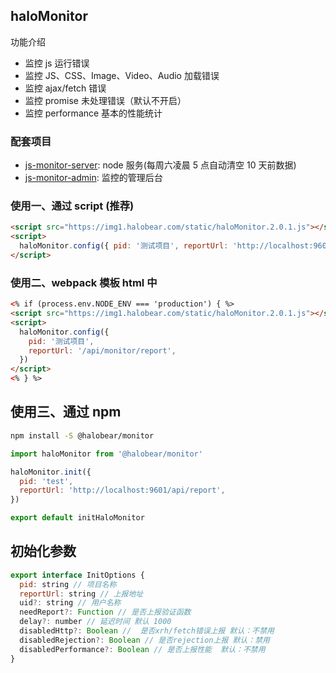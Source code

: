 ## haloMonitor

功能介绍

- 监控 js 运行错误
- 监控 JS、CSS、Image、Video、Audio 加载错误
- 监控 ajax/fetch 错误
- 监控 promise 未处理错误（默认不开启）
- 监控 performance 基本的性能统计

### 配套项目

- [js-monitor-server](https://github.com/halobear/js-monitor-server): node 服务(每周六凌晨 5 点自动清空 10 天前数据)
- [js-monitor-admin](https://github.com/halobear/js-monitor-admin): 监控的管理后台

### 使用一、通过 script (推荐)

```html
<script src="https://img1.halobear.com/static/haloMonitor.2.0.1.js"></script>
<script>
  haloMonitor.config({ pid: '测试项目', reportUrl: 'http://localhost:9601/api/monitor/report' })
</script>
```

### 使用二、webpack 模板 html 中

```html
<% if (process.env.NODE_ENV === 'production') { %>
<script src="https://img1.halobear.com/static/haloMonitor.2.0.1.js"></script>
<script>
  haloMonitor.config({
    pid: '测试项目',
    reportUrl: '/api/monitor/report',
  })
</script>
<% } %>
```

## 使用三、通过 npm

```bash
npm install -S @halobear/monitor
```

```js
import haloMonitor from '@halobear/monitor'

haloMonitor.init({
  pid: 'test',
  reportUrl: 'http://localhost:9601/api/report',
})

export default initHaloMonitor
```

## 初始化参数

```js
export interface InitOptions {
  pid: string // 项目名称
  reportUrl: string // 上报地址
  uid?: string // 用户名称
  needReport?: Function // 是否上报验证函数
  delay?: number // 延迟时间 默认 1000
  disabledHttp?: Boolean //  是否xrh/fetch错误上报 默认：不禁用
  disabledRejection?: Boolean // 是否rejection上报 默认：禁用
  disabledPerformance?: Boolean // 是否上报性能  默认：不禁用
}
```
